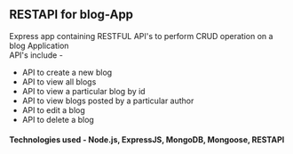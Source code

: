 ## RESTAPI for blog-App
Express app containing RESTFUL API's to perform CRUD operation on a blog Application
<br/>
API's include -
- API to create a new blog
- API to view all blogs
- API to view a particular blog by id
- API to view blogs posted by a particular author
- API to edit a blog
- API to delete a blog

#### Technologies used - Node.js, ExpressJS, MongoDB, Mongoose, RESTAPI 
